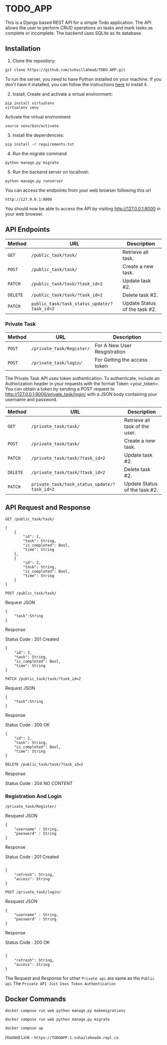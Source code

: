 # TODO_APP

This is a Django based REST API for a simple Todo application. The API allows the user to perform CRUD operations on tasks and mark tasks as complete or incomplete. The backend uses SQLite as its database.

## Installation

1. Clone the repository:

```CMD
git clone https://github.com/suhaillahmad/TODO_APP.git
```

To run the server, you need to have Python installed on your machine. If you don't have it installed, you can follow the instructions [here](https://www.geeksforgeeks.org/download-and-install-python-3-latest-version/) to install it.

2. Install, Create and activate a virtual environment:

```CMD
pip install virtualenv
virtualenv venv
```

Activate the virtual environment

```CMD
source venv/bin/activate
```

3. Install the dependencies:

```CMD
pip install -r requirements.txt
```

4. Run the migrate command

```CMD
python manage.py migrate
```

5. Run the backend server on localhost:

```CMD
python manage.py runserver
```

You can access the endpoints from your web browser following this url

```url
http://127.0.0.1:8000
```

You should now be able to access the API by visiting http://127.0.0.1:8000 in your web browser.

## API Endpoints

| Method   | URL                                         | Description                   |
| -------- | ------------------------------------------- | ----------------------------- |
| `GET`    | `/public_task/task/`                        | Retrieve all task.            |
| `POST`   | `/public_task/task/`                        | Create a new task.            |
| `PATCH`  | `/public_task/task/?task_id=2`              | Update task #2.               |
| `DELETE` | `/public_task/task/?task_id=2`              | Delete task #2.               |
| `PATCH`  | `public_task/task_status_update/?task_id=2` | Update Status of the task #2. |

### Private Task

| Method | URL                       | Description                  |
| ------ | ------------------------- | ---------------------------- |
| `POST` | `/private_task/Register/` | For A New User Resgistration |
| `POST` | `/private_task/login/`    | For Getting the access token |

The Private Task API uses token authentication. To authenticate, include an Authorization header in your requests with the format Token <your_token>. You can obtain a token by sending a POST request to http://127.0.0.1:8000/private_task/login/ with a JSON body containing your username and password.

| Method   | URL                                          | Description                    |
| -------- | -------------------------------------------- | ------------------------------ |
| `GET`    | `/private_task/task/`                        | Retrieve all task of the user. |
| `POST`   | `/private_task/task/`                        | Create a new task.             |
| `PATCH`  | `/private_task/task/?task_id=2`              | Update task #2.                |
| `DELETE` | `/private_task/task/?task_id=2`              | Delete task #2.                |
| `PATCH`  | `private_task/task_status_update/?task_id=2` | Update Status of the task #2.  |

## API Request and Response

`GET /public_task/task/`

```
[
    {
        "id": 1,
        "task": String,
        "is_completed": Bool,
        "time": String
    },
    {
        "id": 2,
        "task": String,
        "is_completed": Bool,
        "time": String
    }
]

```

`POST /public_task/task/`

Request JSON

```
{
    "task":String
}

```

Response

Status Code : 201 Created

```
{
    "id": 3,
    "task": String,
    "is_completed": Bool,
    "time": String
}

```

`PATCH /public_task/task/?task_id=2`

Request JSON

```
{
    "task":String
}

```

Response

Status Code : 200 OK

```
{
    "id": 2,
    "task": String,
    "is_completed": Bool,
    "time": String
}

```

`DELETE /public_task/task/?task_id=2`

Response

Status Code : 204 NO CONTENT

### Registration And Login

`/private_task/Register/`

Resquest JSON

```
{
    "username" : String,
    "password" : String
}

```

Response

Status Code : 201 Created

```

{
    "refresh": String,
    "access": String
}

```

`POST /private_task/login/`

Resquest JSON

```
{
    "username" : String,
    "password" : String
}

```

Response

Status Code : 200 OK

```

{
    "refresh": String,
    "access": String
}

```

The Request and Response for other `Private api` are same as the `Public api` The `Private API Just Uses Token Authentication`

## Docker Commands

```
docker compose run web python manage.py makemigrations
```
```
docker compose run web python manage.py migrate
```
```
docker compose up
```

Hosted Link - `https://TODOAPP-1.suhailahmad4.repl.co`
